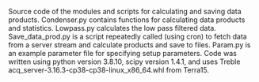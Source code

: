 Source code of the modules and scripts for calculating and saving data products. Condenser.py contains functions for calculating data products and statistics. Lowpass.py calculates the low pass filtered data. Save_data_prod.py is a script repeatedly called (using cron) to fetch data from a server stream and calculate products and save to files. Param.py is an example parameter file for specifying setup parameters. Code was written using python version 3.8.10, scipy version 1.4.1, and uses Treble acq_server-3.16.3-cp38-cp38-linux_x86_64.whl from Terra15.
